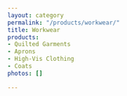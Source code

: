 ```yaml
---
layout: category
permalink: "/products/workwear/"
title: Workwear
products:
- Quilted Garments
- Aprons
- High-Vis Clothing
- Coats
photos: []

---
```

